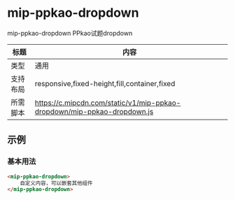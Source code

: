 # mip-ppkao-dropdown

mip-ppkao-dropdown PPkao试题dropdown

标题|内容
----|----
类型|通用
支持布局|responsive,fixed-height,fill,container,fixed
所需脚本|https://c.mipcdn.com/static/v1/mip-ppkao-dropdown/mip-ppkao-dropdown.js

## 示例

### 基本用法
```html
<mip-ppkao-dropdown>
    自定义内容，可以嵌套其他组件
</mip-ppkao-dropdown>
```



